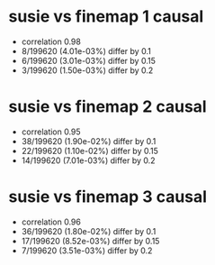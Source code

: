 # susie vs finemap  1 causal

- correlation 0.98
- 8/199620 (4.01e-03%) differ by 0.1
- 6/199620 (3.01e-03%) differ by 0.15
- 3/199620 (1.50e-03%) differ by 0.2


# susie vs finemap  2 causal

- correlation 0.95
- 38/199620 (1.90e-02%) differ by 0.1
- 22/199620 (1.10e-02%) differ by 0.15
- 14/199620 (7.01e-03%) differ by 0.2


# susie vs finemap  3 causal

- correlation 0.96
- 36/199620 (1.80e-02%) differ by 0.1
- 17/199620 (8.52e-03%) differ by 0.15
- 7/199620 (3.51e-03%) differ by 0.2


